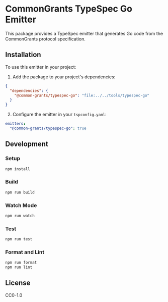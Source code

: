 # CommonGrants TypeSpec Go Emitter

This package provides a TypeSpec emitter that generates Go code from the CommonGrants protocol specification.

## Installation

To use this emitter in your project:

1. Add the package to your project's dependencies:

```json
{
  "dependencies": {
    "@common-grants/typespec-go": "file:../../tools/typespec-go"
  }
}
```

2. Configure the emitter in your `tspconfig.yaml`:

```yaml
emitters:
  "@common-grants/typespec-go": true
```

## Development

### Setup

```bash
npm install
```

### Build

```bash
npm run build
```

### Watch Mode

```bash
npm run watch
```

### Test

```bash
npm run test
```

### Format and Lint

```bash
npm run format
npm run lint
```

## License

CC0-1.0
